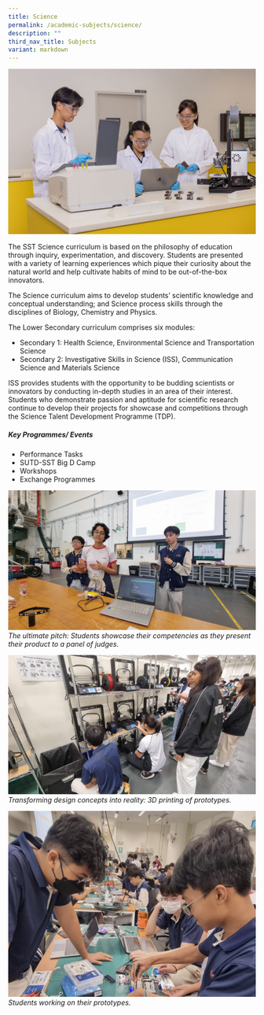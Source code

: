 ```yaml
---
title: Science
permalink: /academic-subjects/science/
description: ""
third_nav_title: Subjects
variant: markdown
---
```

![](/images/Curriculum/IP___Science_Cover.jpg)

The SST Science curriculum is based on the philosophy of education through inquiry, experimentation, and discovery. Students are presented with a variety of learning experiences which pique their curiosity about the natural world and help cultivate habits of mind to be out-of-the-box innovators. 

The Science curriculum aims to develop students’ scientific knowledge and conceptual understanding; and Science process skills through the disciplines of Biology, Chemistry and Physics. 

The Lower Secondary curriculum comprises six modules: 
* Secondary 1: Health Science, Environmental Science and Transportation Science
* Secondary 2: Investigative Skills in Science (ISS), Communication Science and Materials Science

ISS provides students with the opportunity to be budding scientists or innovators by conducting in-depth studies in an area of their interest. Students who demonstrate passion and aptitude for scientific research continue to develop their projects for showcase and competitions through the Science Talent Development Programme (TDP).


##### Key Programmes/ Events
* Performance Tasks
* SUTD-SST Big D Camp
* Workshops
* Exchange Programmes


![](/images/Curriculum/science%2001.jpg)
*The ultimate pitch:  Students showcase their competencies as they present their product to a panel of judges.*

![](/images/Curriculum/science%2002.jpg)
*Transforming design concepts into reality:  3D printing of prototypes.*

![](/images/Curriculum/science%2005.jpg)
*Students working on their prototypes.*